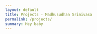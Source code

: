 ```yaml
---
layout: default
title: Projects - Madhusudhan Srinivasa
permalink: /projects/
summary: Hey baby
---
```


